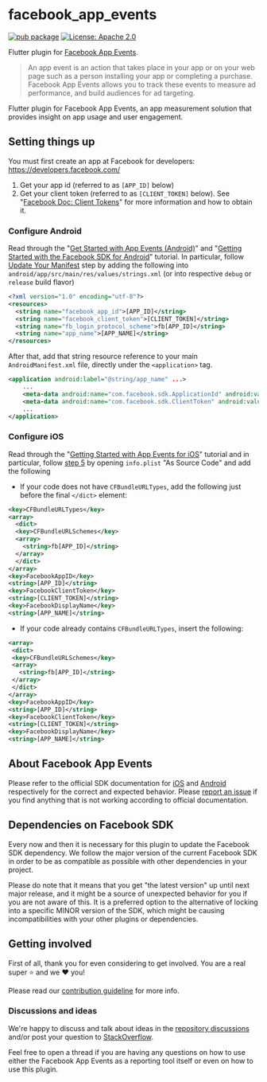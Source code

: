 # facebook_app_events

[![pub package](https://img.shields.io/pub/v/facebook_app_events.svg)](https://pub.dartlang.org/packages/facebook_app_events) [![License: Apache 2.0](https://img.shields.io/badge/License-Apache%202%2E0-lightgrey.svg)](https://github.com/TheFireCo/genkit-plugins/blob/main/LICENSE)


Flutter plugin for [Facebook App Events](https://developers.facebook.com/docs/app-events).

> An app event is an action that takes place in your app or on your web page such as a person installing your app or completing a purchase. Facebook App Events allows you to track these events to measure ad performance, and build audiences for ad targeting.

Flutter plugin for Facebook App Events, an app measurement solution that provides insight on app usage and user engagement.


## Setting things up

You must first create an app at Facebook for developers: https://developers.facebook.com/

1. Get your app id (referred to as `[APP_ID]` below)
2. Get your client token (referred to as `[CLIENT_TOKEN]` below).
   See "[Facebook Doc: Client Tokens](https://developers.facebook.com/docs/facebook-login/guides/access-tokens#clienttokens)" for more information and how to obtain it.


### Configure Android

Read through the "[Get Started with App Events (Android)](https://developers.facebook.com/docs/app-events/getting-started-app-events-android)" and "[Getting Started with the Facebook SDK for Android](https://developers.facebook.com/docs/android/getting-started)" tutorial. In particular, follow [Update Your Manifest](https://developers.facebook.com/docs/android/getting-started#add-app_id) step by adding the following into `android/app/src/main/res/values/strings.xml` (or into respective `debug` or `release` build flavor)  

```xml
<?xml version="1.0" encoding="utf-8"?>
<resources>
  <string name="facebook_app_id">[APP_ID]</string>
  <string name="facebook_client_token">[CLIENT_TOKEN]</string>
  <string name="fb_login_protocol_scheme">fb[APP_ID]</string>
  <string name="app_name">[APP_NAME]</string>
</resources>
```

After that, add that string resource reference to your main `AndroidManifest.xml` file, directly under the `<application>` tag.

```xml
<application android:label="@string/app_name" ...>
    ...
   	<meta-data android:name="com.facebook.sdk.ApplicationId" android:value="@string/facebook_app_id"/>
   	<meta-data android:name="com.facebook.sdk.ClientToken" android:value="@string/facebook_client_token"/>
    ...
</application>
```

### Configure iOS

Read through the "[Getting Started with App Events for iOS](https://developers.facebook.com/docs/app-events/getting-started-app-events-ios)" tutorial and in particular, follow [step 5](https://developers.facebook.com/docs/app-events/getting-started-app-events-ios#step-5--configure-your-project) by opening `info.plist` "As Source Code" and add the following

- If your code does not have `CFBundleURLTypes`, add the following just before the final `</dict>` element:

```xml
<key>CFBundleURLTypes</key>
<array>
  <dict>
  <key>CFBundleURLSchemes</key>
  <array>
    <string>fb[APP_ID]</string>
  </array>
  </dict>
</array>
<key>FacebookAppID</key>
<string>[APP_ID]</string>
<key>FacebookClientToken</key>
<string>[CLIENT_TOKEN]</string>
<key>FacebookDisplayName</key>
<string>[APP_NAME]</string>
```

- If your code already contains `CFBundleURLTypes`, insert the following:

```xml
<array>
 <dict>
 <key>CFBundleURLSchemes</key>
 <array>
   <string>fb[APP_ID]</string>
 </array>
 </dict>
</array>
<key>FacebookAppID</key>
<string>[APP_ID]</string>
<key>FacebookClientToken</key>
<string>[CLIENT_TOKEN]</string>
<key>FacebookDisplayName</key>
<string>[APP_NAME]</string>
```

## About Facebook App Events

Please refer to the official SDK documentation for
[iOS](https://developers.facebook.com/docs/reference/iossdk/current/FBSDKCoreKit/classes/fbsdkappevents.html)
and
[Android](https://developers.facebook.com/docs/reference/androidsdk/current/facebook/com/facebook/appevents/appeventslogger.html) respectively for the correct and expected behavior. Please
[report an issue](https://github.com/oddbit/flutter_facebook_app_events/issues)
if you find anything that is not working according to official documentation.

## Dependencies on Facebook SDK
Every now and then it is necessary for this plugin to update the Facebook SDK dependency. We follow the major
version of the current Facebook SDK in order to be as compatible as possible with other dependencies in your
project. 

Please do note that it means that you get "the latest version" up until next major release, and it might
be a source of unexpected behavior for you if you are not aware of this. It is a preferred option to the
alternative of locking into a specific MINOR version of the SDK, which might be causing incompatibilities 
with your other plugins or dependencies.


## Getting involved
First of all, thank you for even considering to get involved. You are a real super :star: and we :heart: you! 

Please read our [contribution guideline](CONTRIBUTING.md) for more info.

### Discussions and ideas
We're happy to discuss and talk about ideas in the
[repository discussions](https://github.com/oddbit/flutter_facebook_app_events/discussions) and/or post your
question to [StackOverflow](https://stackoverflow.com/search?q=facebook+app+events+flutter).

Feel free to open a thread if you are having any questions on how to use either the Facebook App Events as a reporting tool
itself or even on how to use this plugin. 

